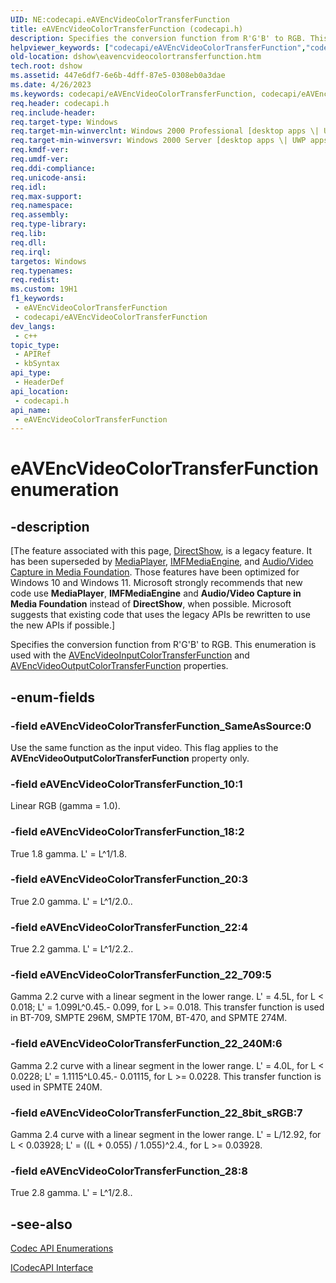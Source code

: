 ```yaml
---
UID: NE:codecapi.eAVEncVideoColorTransferFunction
title: eAVEncVideoColorTransferFunction (codecapi.h)
description: Specifies the conversion function from R'G'B' to RGB. This enumeration is used with the AVEncVideoInputColorTransferFunction and AVEncVideoOutputColorTransferFunction properties.
helpviewer_keywords: ["codecapi/eAVEncVideoColorTransferFunction","codecapi/eAVEncVideoColorTransferFunction_10","codecapi/eAVEncVideoColorTransferFunction_18","codecapi/eAVEncVideoColorTransferFunction_20","codecapi/eAVEncVideoColorTransferFunction_22","codecapi/eAVEncVideoColorTransferFunction_22_240M","codecapi/eAVEncVideoColorTransferFunction_22_709","codecapi/eAVEncVideoColorTransferFunction_22_8bit_sRGB","codecapi/eAVEncVideoColorTransferFunction_28","codecapi/eAVEncVideoColorTransferFunction_SameAsSource","dshow.eavencvideocolortransferfunction","eAVEncVideoColorTransferFunction","eAVEncVideoColorTransferFunction enumeration [DirectShow]","eAVEncVideoColorTransferFunctionEnumeration","eAVEncVideoColorTransferFunction_10","eAVEncVideoColorTransferFunction_18","eAVEncVideoColorTransferFunction_20","eAVEncVideoColorTransferFunction_22","eAVEncVideoColorTransferFunction_22_240M","eAVEncVideoColorTransferFunction_22_709","eAVEncVideoColorTransferFunction_22_8bit_sRGB","eAVEncVideoColorTransferFunction_28","eAVEncVideoColorTransferFunction_SameAsSource"]
old-location: dshow\eavencvideocolortransferfunction.htm
tech.root: dshow
ms.assetid: 447e6df7-6e6b-4dff-87e5-0308eb0a3dae
ms.date: 4/26/2023
ms.keywords: codecapi/eAVEncVideoColorTransferFunction, codecapi/eAVEncVideoColorTransferFunction_10, codecapi/eAVEncVideoColorTransferFunction_18, codecapi/eAVEncVideoColorTransferFunction_20, codecapi/eAVEncVideoColorTransferFunction_22, codecapi/eAVEncVideoColorTransferFunction_22_240M, codecapi/eAVEncVideoColorTransferFunction_22_709, codecapi/eAVEncVideoColorTransferFunction_22_8bit_sRGB, codecapi/eAVEncVideoColorTransferFunction_28, codecapi/eAVEncVideoColorTransferFunction_SameAsSource, dshow.eavencvideocolortransferfunction, eAVEncVideoColorTransferFunction, eAVEncVideoColorTransferFunction enumeration [DirectShow], eAVEncVideoColorTransferFunctionEnumeration, eAVEncVideoColorTransferFunction_10, eAVEncVideoColorTransferFunction_18, eAVEncVideoColorTransferFunction_20, eAVEncVideoColorTransferFunction_22, eAVEncVideoColorTransferFunction_22_240M, eAVEncVideoColorTransferFunction_22_709, eAVEncVideoColorTransferFunction_22_8bit_sRGB, eAVEncVideoColorTransferFunction_28, eAVEncVideoColorTransferFunction_SameAsSource
req.header: codecapi.h
req.include-header: 
req.target-type: Windows
req.target-min-winverclnt: Windows 2000 Professional [desktop apps \| UWP apps]
req.target-min-winversvr: Windows 2000 Server [desktop apps \| UWP apps]
req.kmdf-ver: 
req.umdf-ver: 
req.ddi-compliance: 
req.unicode-ansi: 
req.idl: 
req.max-support: 
req.namespace: 
req.assembly: 
req.type-library: 
req.lib: 
req.dll: 
req.irql: 
targetos: Windows
req.typenames: 
req.redist: 
ms.custom: 19H1
f1_keywords:
 - eAVEncVideoColorTransferFunction
 - codecapi/eAVEncVideoColorTransferFunction
dev_langs:
 - c++
topic_type:
 - APIRef
 - kbSyntax
api_type:
 - HeaderDef
api_location:
 - codecapi.h
api_name:
 - eAVEncVideoColorTransferFunction
---
```


# eAVEncVideoColorTransferFunction enumeration


## -description

\[The feature associated with this page, [DirectShow](/windows/win32/directshow/directshow), is a legacy feature. It has been superseded by [MediaPlayer](/uwp/api/Windows.Media.Playback.MediaPlayer), [IMFMediaEngine](/windows/win32/api/mfmediaengine/nn-mfmediaengine-imfmediaengine), and [Audio/Video Capture in Media Foundation](windows/win32/medfound/audio-video-capture-in-media-foundation). Those features have been optimized for Windows 10 and Windows 11. Microsoft strongly recommends that new code use **MediaPlayer**, **IMFMediaEngine** and **Audio/Video Capture in Media Foundation** instead of **DirectShow**, when possible. Microsoft suggests that existing code that uses the legacy APIs be rewritten to use the new APIs if possible.\]

Specifies the conversion function from R'G'B' to RGB. This enumeration is used with the <a href="/windows/desktop/DirectShow/avencvideoinputcolortransferfunction-property">AVEncVideoInputColorTransferFunction</a> and <a href="/windows/desktop/DirectShow/avencvideooutputcolortransferfunction-property">AVEncVideoOutputColorTransferFunction</a> properties.

## -enum-fields

### -field eAVEncVideoColorTransferFunction_SameAsSource:0

Use the same function as the input video. This flag applies to the <b>AVEncVideoOutputColorTransferFunction</b> property only.

### -field eAVEncVideoColorTransferFunction_10:1

Linear RGB (gamma = 1.0).

### -field eAVEncVideoColorTransferFunction_18:2

True 1.8 gamma. L' = L^1/1.8.

### -field eAVEncVideoColorTransferFunction_20:3

True 2.0 gamma. L' = L^1/2.0..

### -field eAVEncVideoColorTransferFunction_22:4

True 2.2 gamma. L' = L^1/2.2..

### -field eAVEncVideoColorTransferFunction_22_709:5

Gamma 2.2 curve with a linear segment in the lower range. L' = 4.5L, for L &lt; 0.018; L' = 1.099L^0.45.- 0.099, for L &gt;= 0.018. This transfer function is used in BT-709, SMPTE 296M, SMPTE 170M, BT-470, and SPMTE 274M.

### -field eAVEncVideoColorTransferFunction_22_240M:6

Gamma 2.2 curve with a linear segment in the lower range. L' = 4.0L, for L &lt; 0.0228; L' = 1.1115^L0.45.- 0.01115, for L &gt;= 0.0228. This transfer function is used in SPMTE 240M.

### -field eAVEncVideoColorTransferFunction_22_8bit_sRGB:7

Gamma 2.4 curve with a linear segment in the lower range. L' = L/12.92, for L &lt; 0.03928; L' = ((L + 0.055) / 1.055)^2.4., for L &gt;= 0.03928.

### -field eAVEncVideoColorTransferFunction_28:8

True 2.8 gamma. L' = L^1/2.8..

## -see-also

<a href="/windows/desktop/DirectShow/codec-api-enumerations">Codec API Enumerations</a>



<a href="/windows/desktop/api/strmif/nn-strmif-icodecapi">ICodecAPI Interface</a>
